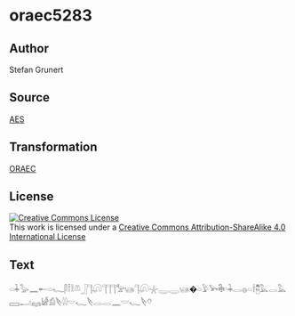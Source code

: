 # oraec5283

## Author

Stefan Grunert

## Source

[AES](https://github.com/simondschweitzer/aes)

## Transformation

[ORAEC](https://oraec.github.io/)

## License

<a rel="license" href="http://creativecommons.org/licenses/by-sa/4.0/"><img alt="Creative Commons License" style="border-width:0" src="https://i.creativecommons.org/l/by-sa/4.0/88x31.png" /></a><br />This work is licensed under a <a rel="license" href="http://creativecommons.org/licenses/by-sa/4.0/">Creative Commons Attribution-ShareAlike 4.0 International License</a>

## Text

𓏏𓇓𓅭𓈖𓄡𓏏𓆑𓋴𓍋𓎛𓌨𓃀𓊹𓋨𓊹𓊹𓊹𓅡𓊞𓊹𓋨𓇼𓇾𓇾𓊞�𓏏𓅱𓅨𓇗𓎆𓇓𓂋𓐍𓏏𓌂𓉥𓅓𓂋𓅓𓈙𓂝𓈐𓀎𓀁𓌸𓇋𓇋𓎟𓆑𓌸𓂋𓂋𓈖𓎟𓆑𓌸𓄣<br>
